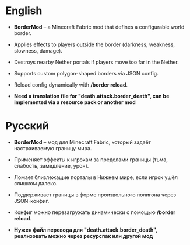 # English

- **BorderMod** – a Minecraft Fabric mod that defines a configurable world border.

- Applies effects to players outside the border (darkness, weakness, slowness, damage).

- Destroys nearby Nether portals if players move too far in the Nether.

- Supports custom polygon-shaped borders via JSON config.

- Reload config dynamically with **/border reload**.

- **Need a translation file for "death.attack.border_death", can be implemented via a resource pack or another mod**

# Русский

- **BorderMod** – мод для Minecraft Fabric, который задаёт настраиваемую границу мира.

- Применяет эффекты к игрокам за пределами границы (тьма, слабость, замедление, урон).

- Ломает близлежащие порталы в Нижнем мире, если игрок ушёл слишком далеко.

- Поддерживает границы в форме произвольного полигона через JSON-конфиг.

- Конфиг можно перезагружать динамически с помощью **/border reload**.

- **Нужен файл перевода для "death.attack.border_death", реализовать можно через ресурспак или другой мод**
